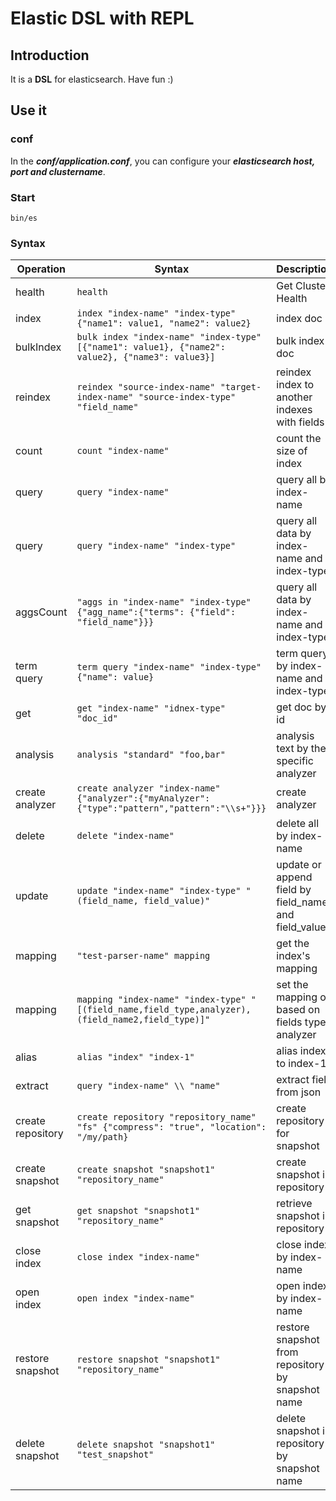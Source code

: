 # Elastic DSL with REPL

## Introduction
It is a **DSL** for elasticsearch. Have fun :)

## Use it

### conf

In the ***conf/application.conf***, you can configure your ***elasticsearch host, port and clustername***.

### Start

```
bin/es
```

### Syntax


| Operation                                 | Syntax | Description |
|-------------------------------------------|----------------|----------|
| health             | `health` | Get Cluster Health |
| index             | `index "index-name" "index-type" {"name1": value1, "name2": value2} ` | index doc |
| bulkIndex             | `bulk index "index-name" "index-type" [{"name1": value1}, {"name2": value2}, {"name3": value3}] ` | bulk index doc |
| reindex | `reindex "source-index-name" "target-index-name" "source-index-type" "field_name"` | reindex index to another indexes with fields |
| count             | `count "index-name" ` | count the size of index |
| query | `query "index-name"` | query all by index-name |
| query | `query "index-name" "index-type" ` | query all data by index-name  and index-type|
| aggsCount | `"aggs in "index-name" "index-type" {"agg_name":{"terms": {"field": "field_name"}}}` | query all data by index-name  and index-type|
| term query | `term query "index-name" "index-type" {"name": value}` | term query by index-name  and index-type|
| get | `get "index-name" "idnex-type" "doc_id"` | get doc by id |
| analysis | `analysis "standard" "foo,bar"` | analysis text by the specific analyzer |
| create analyzer | `create analyzer "index-name" {"analyzer":{"myAnalyzer":{"type":"pattern","pattern":"\\s+"}}}` | create analyzer |
| delete | `delete "index-name"` | delete all by index-name |
| update | `update "index-name" "index-type" "(field_name, field_value)"` | update or append field by field_name and field_value |
| mapping | `"test-parser-name" mapping` | get the index's mapping |
| mapping | `mapping "index-name" "index-type" "[(field_name,field_type,analyzer),(field_name2,field_type)]"` | set the mapping of based on fields type analyzer |
| alias | `alias "index" "index-1"` | alias index to index-1|
| extract | `query "index-name" \\ "name"`| extract field from json |
| create repository | `create repository "repository_name" "fs" {"compress": "true", "location": "/my/path} `| create repository for snapshot|
| create snapshot | `create snapshot "snapshot1" "repository_name"`| create snapshot in repository|
| get snapshot | `get snapshot "snapshot1" "repository_name"`| retrieve snapshot in repository|
| close index | `close index "index-name"`| close index by index-name|
| open index | `open index "index-name"`| open index by index-name|
| restore snapshot | `restore snapshot "snapshot1" "repository_name"`| restore snapshot from repository by snapshot name|
| delete snapshot | `delete snapshot "snapshot1" "test_snapshot"`| delete snapshot in repository by snapshot name |

